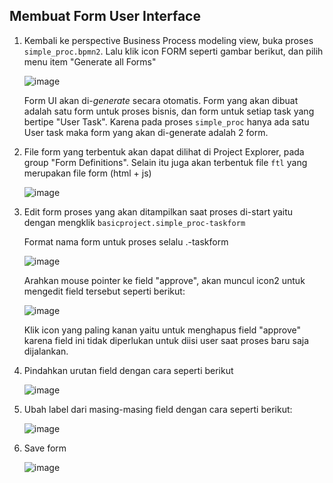 ## Membuat Form User Interface 

1.  Kembali ke perspective Business Process modeling view, buka proses `simple_proc.bpmn2`.
    Lalu klik icon FORM seperti gambar berikut, dan pilih menu item "Generate all Forms"

    ![image](https://cloud.githubusercontent.com/assets/3068071/8499884/467738ea-21c1-11e5-8325-e5cd3683de9e.png)
    
    Form UI akan di-_generate_ secara otomatis. Form yang akan dibuat adalah satu form  untuk proses bisnis, dan form untuk setiap task yang bertipe "User Task". Karena pada proses `simple_proc` hanya ada satu User task maka form yang akan di-generate adalah 2 form.
    
2.  File form yang terbentuk akan dapat dilihat di Project Explorer, pada group "Form Definitions". Selain itu juga akan terbentuk file `ftl` yang merupakan file form (html + js)

    ![image](https://cloud.githubusercontent.com/assets/3068071/8498773/0c19c0b6-21b5-11e5-9d0a-5ed606f3910b.png)
    
3.  Edit form proses yang akan ditampilkan saat proses di-start yaitu dengan mengklik `basicproject.simple_proc-taskform`

    Format nama form untuk proses selalu <package>.<process name>-taskform
   
    ![image](https://cloud.githubusercontent.com/assets/3068071/8499315/da3a61e8-21bb-11e5-9bc4-8293caa73a52.png)

    Arahkan mouse pointer ke field "approve", akan muncul icon2 untuk mengedit field tersebut seperti berikut:
    
    ![image](https://cloud.githubusercontent.com/assets/3068071/8499326/f603911a-21bb-11e5-9dfb-2c146df774f6.png)
    
    Klik icon yang paling kanan yaitu untuk menghapus field "approve" karena field ini tidak diperlukan untuk diisi user saat proses baru saja dijalankan.
    
4.  Pindahkan urutan field dengan cara seperti berikut

    ![image](https://cloud.githubusercontent.com/assets/3068071/8499594/c5669e28-21be-11e5-95cc-31ae7d544192.png)
    
5.  Ubah label dari masing-masing field dengan cara seperti berikut:

    ![image](https://cloud.githubusercontent.com/assets/3068071/8499745/0c4d06c8-21c0-11e5-8ef8-48330b2acbe2.png)
    
6.  Save form 

    ![image](https://cloud.githubusercontent.com/assets/3068071/8499795/6c03aa36-21c0-11e5-96b2-b9689fb2cfa7.png)

    
   
    
    
